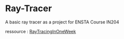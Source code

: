 # Ray-Tracer

A basic ray tracer as a project for ENSTA Course IN204

ressource : [RayTracingInOneWeek](https://raytracing.github.io/books/RayTracingInOneWeekend.html)
